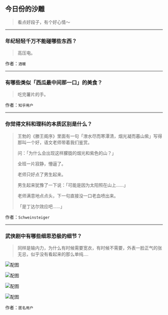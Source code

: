 ## 今日份的沙雕

> 看点好段子，有个好心情～


 
---

### 年纪轻轻千万不能碰哪些东西？

> 高压电。


作者：`酒暖`

---

### 有哪些类似「西瓜最中间那一口」的美食？

> 吃完薯片的手。


作者：`知乎用户`

---

### 你觉得文科和理科的本质区别是什么？

> 王勃的《滕王阁序》里面有一句「潦水尽而寒潭清，烟光凝而暮山紫」写得那叫一个好，语文老师带着我们鉴赏。
> 
> 问：「为什么会出现这样朦胧的烟光和紫色的山？」
> 
> 全班一片寂静，懵逼了。
> 
> 老师只好点了男生起来。
> 
> 男生起来犹豫了一下说：「可能是因为太阳照在山上……」
> 
> 老师满意地点点头，下一句直接没一口老血喷出来。
> 
> 「是丁达尔效应吧……」


作者：`Schweinsteiger`

---

### 武侠剧中有哪些细思恐极的细节？

> 同样是输内力，为什么有时候需要宽衣，有时候不需要，外表一脸正气的张无忌，似乎没有看起来的那么单纯....



![配图](http://pic3.zhimg.com/70/d58bd856288a054b8b18ec5a019eb4e2_b.jpg)



![配图](http://pic4.zhimg.com/70/133d2cd72cd5a9c85870a935ef4f8fdf_b.jpg)



![配图](http://pic4.zhimg.com/70/07fba9d206116e3d02b021f3636ced1b_b.jpg)



![配图](http://pic2.zhimg.com/70/40258980086e85e494992f25db0e72d9_b.jpg)


作者：`匿名用户`